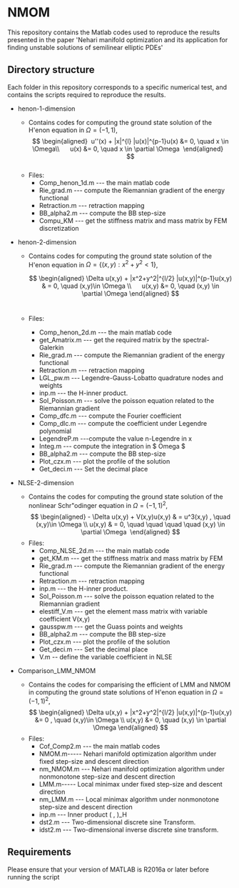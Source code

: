 # NMOM  
This repository contains the Matlab codes used to reproduce the results presented in the paper 'Nehari manifold optimization and its application for finding unstable solutions of semilinear elliptic PDEs'      
## Directory structure  
Each folder in this repository corresponds to a specific numerical test, and contains the scripts required to reproduce the results.     
- henon-1-dimension  
  + Contains codes for computing the ground state solution of  the H\'enon equation in $\Omega = (-1,1) $,  
        $$
       \begin{aligned}  
        u''(x) + |x|^{l} |u(x)|^{p-1}u(x) &= 0, \quad x \in \Omega\\      
        u(x) &= 0,  \quad  x \in \partial \Omega 
       \end{aligned}    
       $$        
  + Files: 
    * Comp_henon_1d.m  --- the main matlab code
    * Rie_grad.m --- compute the Riemannian gradient of the energy functional    
    * Retraction.m --- retraction mapping      
    * BB_alpha2.m --- compute the BB step-size  
    * Compu_KM --- get the stiffness matrix and mass matrix by FEM discretization      
 
- henon-2-dimension
  + Contains codes for computing the ground state solution of the H\'enon equation in $\Omega = \{(x,y):x^2+y^2<1\}$,   
     
    $$
    \begin{aligned}
    \Delta u(x,y) + |x^2+y^2|^{l/2} |u(x,y)|^{p-1}u(x,y) & = 0, \quad (x,y)\in \Omega  \\      
    u(x,y) &= 0,  \quad  (x,y) \in \partial \Omega 
    \end{aligned}
    $$      
  + Files:
    * Comp_henon_2d.m  --- the main matlab code  
    * get_Amatrix.m --- get the required matrix by the spectral-Galerkin
    * Rie_grad.m --- compute the Riemannian gradient of the energy functional  
    * Retraction.m --- retraction mapping  
    * LGL_pw.m --- Legendre-Gauss-Lobatto quadrature nodes and weights  
    * inp.m --- the H-inner product.  
    * Sol_Poisson.m --- solve the poisson equation related to the Riemannian gradient
    * Comp_dfc.m --- compute the Fourier coefficient  
    * Comp_dlc.m --- compute the coefficient under Legendre polynomial   
    * LegendreP.m ---compute the value n-Legendre in x  
    * Integ.m --- compute the integration in $ Omega $  
    * BB_alpha2.m --- compute the BB step-size  
    * Plot_czx.m --- plot the profile of the solution  
    * Get_deci.m --- Set the decimal place  

- NLSE-2-dimension
  + Contains the codes for computing the ground state solution of  the nonlinear Schr\"odinger equation in $\Omega = (-1,1)^2$,
          $$ 
          \begin{aligned}
          - \Delta u(x,y) + V(x,y)u(x,y)  & = u^3(x,y) ,  \quad (x,y)\in \Omega \\
           u(x,y) & = 0,  \quad \quad \quad \quad  (x,y) \in \partial \Omega 
         \end{aligned} 
         $$
  + Files:
    * Comp_NLSE_2d.m --- the main matlab code
    * get_KM.m --- get the stiffness matrix and mass matrix by FEM
    * Rie_grad.m --- compute the Riemannian gradient of the energy functional    
    * Retraction.m --- retraction mapping  
    * inp.m --- the H-inner product.
    * Sol_Poisson.m --- solve the poisson equation related to the Riemannian gradient  
    * elestiff_V.m --- get the element mass matrix with variable coefficient V(x,y)  
    * gausspw.m --- get the Guass points and weights  
    * BB_alpha2.m --- compute the BB step-size  
    * Plot_czx.m --- plot the profile of the solution  
    * Get_deci.m --- Set the decimal place  
    * V.m -- define the variable coefficient in NLSE   


- Comparison_LMM_NMOM
  + Contains the codes for comparising the efficient of LMM and NMOM in computing the ground state solutions of H\'enon equation in $\Omega = (-1,1)^2$, 
    $$ 
    \begin{aligned} \Delta u(x,y) + |x^2+y^2|^{l/2} |u(x,y)|^{p-1}u(x,y) &= 0 ,  \quad (x,y)\in \Omega \\
      u(x,y) &= 0,  \quad  (x,y) \in \partial \Omega 
      \end{aligned} 
      $$
  + Files:
    * Cof_Comp2.m --- the main matlab codes  
    * NMOM.m----- Nehari manifold optimization algorithm under fixed step-size and descent direction  
    * nm_NMOM.m --- Nehari manifold optimization algorithm under nonmonotone step-size and descent direction  
    * LMM.m----- Local minimax under fixed step-size and descent direction    
    * nm_LMM.m --- Local minimax algorithm under nonmonotone step-size and descent direction    
    * inp.m --- Inner product ( , )_H  
    * dst2.m --- Two-dimensional discrete sine Transform.            
    * idst2.m --- Two-dimensional inverse discrete sine transform.

## Requirements
Please ensure that your version of MATLAB is R2016a or later before running the script
